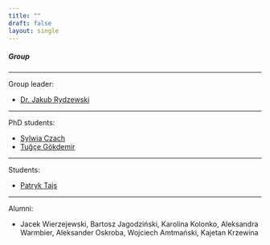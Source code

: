 ```yaml
---
title: ""
draft: false
layout: single
---
```


##### Group
---

Group leader:
* [Dr. Jakub Rydzewski](jakub-rydzewski)  
---

PhD students:
* [Sylwia Czach](sylwia-czach)
* [Tuğçe Gökdemir](tugce-gokdemir)
---

Students:
* [Patryk Tajs](patryk-tajs)
---

Alumni:
* Jacek Wierzejewski, Bartosz Jagodziński, Karolina Kolonko, Aleksandra Warmbier, Aleksander Oskroba, Wojciech Amtmański, Kajetan Krzewina
